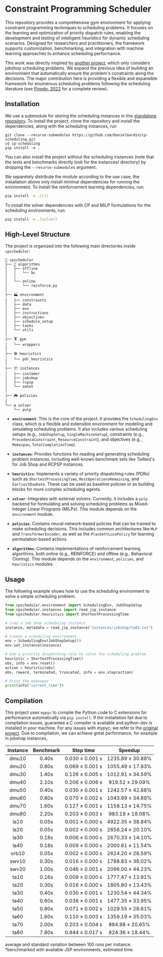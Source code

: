 # Constraint Programming Scheduler

This repository provides a comprehensive gym environment for applying constraint programming techniques to scheduling problems.
It focuses on the learning and optimization of priority dispatch rules, enabling the development and testing of intelligent heuristics for dynamic scheduling scenarios.
Designed for researchers and practitioners, the framework supports customization, benchmarking, and integration with machine learning approaches to enhance scheduling performance.

This work was directly inspired by [another project](https://github.com/ingambe/JobShopCPEnv), which only considers jobshop scheduling problems.
We expand the previous idea of building an environment that automatically ensure the problem's constraints along the decisions.
The major contribution here is providing a flexible and expansible framework for enumerous scheduling problems following the scheduling literature (see [Pinedo, 2022](https://link.springer.com/book/10.1007/978-3-031-05921-6) for a complete review).


## Installation

 We use a submodule for storing the scheduling instances in this [standalone repository](https://github.com/DanielGardin/scheduling-instances).
To install the project, clone the repository and install the dependencies, along with the scheduling instances, run

```bash'
git clone --recurse-submodules https://github.com/DanielGardin/cp-scheduling.git
cd cp-scheduling
pip install -e .
```
You can also install the project without the scheduling instances (note that the tests and benchmarks directly look for the instances/ directory) by dropping the `--recurse-submodules` argument.

We separetely distribute the module according to the use case, the installation above only install minimal dependencies for running the environment.
To install the reinforcement learning dependencies, run:

```bash
pip install -e .[rl]
```

To install the solver dependencies with CP and MILP formulations for the scheduling environments, run:

```bash
pip install -e .[solver]
```

## High-Level Structure

The project is organized into the following main directories inside `cpscheduler`:

```
🧩 cpscheduler
├── 🧠 algorithms
│   ├── offline
│   │   └── bc
│   │
│   └── online
│       └── reinforce.py
│
├── 🏭 environment
│   ├── constraints
│   ├── data
│   ├── env
│   ├── instructions
│   ├── objectives
│   ├── schedule_setup
│   ├── tasks
│   └── utils
│
├── 🏋️ gym
│   └── wrappers
│
├── 🛠️ heuristics
│   └── pdr_heuristics
│
├── 📦 instances
│   ├── customer
│   ├── jobshop
│   ├── rcpsp
│   └── smtwt
│
├── 🎮 policies
│
└── ⚙️ solver
    └── pulp
```

-   **`environment`**: This is the core of the project. It provides the `SchedulingEnv` class, which is a flexible and extensible environment for modeling and simulating scheduling problems. It also includes various scheduling setups (e.g., `JobShopSetup`, `SingleMachineSetup`), constraints (e.g., `PrecedenceConstraint`, `ResourceConstraint`), and objectives (e.g., `Makespan`, `TotalCompletionTime`).

-   **`instances`**: Provides functions for reading and generating scheduling problem instances, including well-known benchmark sets like Taillard's for Job Shop and RCPSP instances.
-   **`heuristics`**: Implements a variety of priority dispatching rules (PDRs) such as `ShortestProcessingTime`, `MostOperationsRemaining`, and `EarliestDueDate`. These can be used as baseline policies or as building blocks for more complex scheduling agents.
-   **`solver`**: Integrates with external solvers. Currently, it includes a `pulp` backend for formulating and solving scheduling problems as Mixed-Integer Linear Programs (MILPs). This module depends on the `environment` module.
-   **`policies`**: Contains neural network-based policies that can be trained to make scheduling decisions. This includes common architectures like `MLP` and `TransformerEncoder`, as well as the `PlackettLucePolicy` for learning permutation-based actions.
-   **`algorithms`**: Contains implementations of reinforcement learning algorithms, both online (e.g., REINFORCE) and offline (e.g., Behavioral Cloning). This module depends on the `environment`, `policies`, and `heuristics` modules.

## Usage

The following example shows how to use the scheduling environment to solve a simple scheduling problem:

```python
from cpscheduler.environment import SchedulingEnv, JobShopSetup
from cpscheduler.instances import read_jsp_instance
from cpscheduler.heuristics import ShortestProcessingTime

# Load a job shop scheduling instance
instance, metadata = read_jsp_instance("instances/jobshop/ta01.txt")

# Create a scheduling environment
env = SchedulingEnv(JobShopSetup())
env.set_instance(instance)

# Use a priority dispatching rule to solve the scheduling problem
heuristic = ShortestProcessingTime()
obs, info = env.reset()
action = heuristic(obs)
obs, reward, terminated, truncated, info = env.step(action)

# Print the makespan
print(info["current_time"])
```


## Compilation

This project uses `mypyc` to compile the Python code to C extensions for performance automatically via `pip install`.
If the installation fail due to compilation issues, guarantee a C compiler is available and python-dev is installed in your machine.
For any issues with mypyc, we refer to the [original project](https://github.com/mypyc/mypyc). 
Due to compilation, we can achieve great performance, for example in jobshop instances,

| Instance | Benchmark |    Step time    |     Speedup      |
| :------: | :-------: | :-------------: | :--------------: |
|  dmu10   |   0.40s   | 0.030 ± 0.001 s | 1235.89 ± 30.88% |
|  dmu20   |   0.80s   | 0.069 ± 0.001 s | 1055.49 ± 17.83% |
|  dmu30   |   1.40s   | 0.126 ± 0.005 s | 1012.91 ± 34.59% |
|  dmu40   |   2.10s   | 0.206 ± 0.006 s | 919.52 ± 29.09%  |
|  dmu50   |   0.40s   | 0.030 ± 0.001 s | 1242.57 ± 42.88% |
|  dmu60   |   0.80s   | 0.070 ± 0.002 s | 1043.99 ± 34.69% |
|  dmu70   |   1.60s   | 0.127 ± 0.001 s | 1158.13 ± 14.75% |
|  dmu80   |   2.20s   | 0.203 ± 0.003 s | 983.19 ± 18.08%  |
|   la10   |   0.05s   | 0.001 ± 0.000 s | 4922.35 ± 38.84% |
|   la20   |   0.05s   | 0.002 ± 0.000 s | 2656.24 ± 20.10% |
|   la30   |   0.18s   | 0.006 ± 0.000 s | 2670.33 ± 14.10% |
|   la40   |   0.18s   | 0.009 ± 0.000 s | 2000.61 ± 11.54% |
|  orb10   |   0.05s   | 0.002 ± 0.000 s | 2624.20 ± 28.59% |
|  swv10   |   0.30s   | 0.016 ± 0.000 s | 1788.83 ± 38.02% |
|  swv20   |   1.00s   | 0.046 ± 0.001 s | 2096.00 ± 44.23% |
|   ta10   |   0.16s   | 0.009 ± 0.000 s | 1777.47 ± 13.91% |
|   ta20   |   0.30s   | 0.016 ± 0.000 s | 1805.80 ± 13.43% |
|   ta30   |   0.40s   | 0.030 ± 0.001 s | 1230.54 ± 44.34% |
|   ta40   |   0.60s   | 0.038 ± 0.001 s | 1477.35 ± 33.95% |
|   ta50   |   0.80s   | 0.071 ± 0.002 s | 1029.55 ± 28.61% |
|   ta60   |   1.60s   | 0.110 ± 0.003 s | 1359.19 ± 35.03% |
|   ta70   |   2.00s   | 0.203 ± 0.004 s | 884.98 ± 20.65%  |
|   ta80   |   7.80s   | 0.844 ± 0.017 s | 824.36 ± 18.44%  |

average and standard variation between 100 runs per instance.\
*benchmarked with available JSP environments, estimated time.